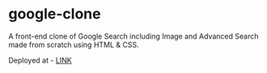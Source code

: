 # google-clone
A front-end clone of Google Search including Image and Advanced Search made from scratch using HTML &amp; CSS. 

Deployed at - [LINK](https://ishanjain18.github.io/google-clone/index.html)
